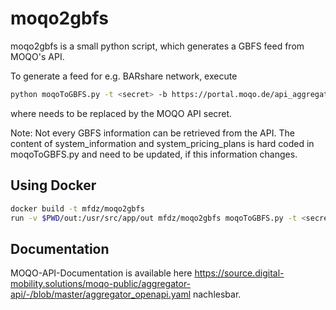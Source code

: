 # moqo2gbfs

moqo2gbfs is a small python script, which generates a GBFS feed from MOQO's API.

To generate a feed for e.g. BARshare network, execute

```sh
python moqoToGBFS.py -t <secret> -b https://portal.moqo.de/api_aggregator/ -c BARshare
```

where <secret> needs to be replaced by the MOQO API secret.

Note: Not every GBFS information can be retrieved from the API. The content of  system_information and system_pricing_plans is hard coded in moqoToGBFS.py and need to be updated, if this information changes.

## Using Docker

```sh
docker build -t mfdz/moqo2gbfs
run -v $PWD/out:/usr/src/app/out mfdz/moqo2gbfs moqoToGBFS.py -t <secret> -b https://portal.moqo.de/api_aggregator/ -c BARshare

```

## Documentation

MOQO-API-Documentation is available here 
https://source.digital-mobility.solutions/moqo-public/aggregator-api/-/blob/master/aggregator_openapi.yaml nachlesbar.





